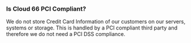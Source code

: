 <!-- post: -->


### Is Cloud 66 PCI Compliant?
We do not store Credit Card Information of our customers on our servers, systems or storage. This is handled by a PCI compliant third party and therefore we do not need a PCI DSS compliance.

